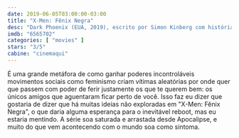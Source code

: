 ```yaml
---
date: 2019-06-05T03:00:00-03:00
title: "X-Men: Fênix Negra"
desc: "Dark Phoenix (EUA, 2019), escrito por Simon Kinberg com história de John Byrne, Chris Claremont e Dave Cockrum a partir dos quadrinhos criados por Jack Kirby e Stan Lee (que recebe uma simples dedicatória nos letreiros finais), dirigido por Simon Kinberg, com James McAvoy, Michael Fassbender, Jennifer Lawrence, Nicholas Hoult, Sophie Turner, Tye Sheridan, Alexandra Shipp, Evan Peters, Kodi Smit-McPhee, Jessica Chastain."
imdb: "6565702"
categories: [ "movies" ]
stars: "3/5"
cabine: "cinemaqui"
---
```

É uma grande metáfora de como ganhar poderes incontroláveis movimentos sociais como feminismo criam vítimas aleatórias por onde quer que passem com poder de ferir justamente os que te querem bem: os únicos amigos que aguentaram ficar perto de você. Isso faz eu dizer que gostaria de dizer que há muitas ideias não exploradas em "X-Men: Fênix Negra", o que daria alguma esperança para o inevitável reboot, mas eu estaria mentindo. A série soa saturada e arrastada desde Apocalipse, e muito do que vem acontecendo com o mundo soa como sintoma.
